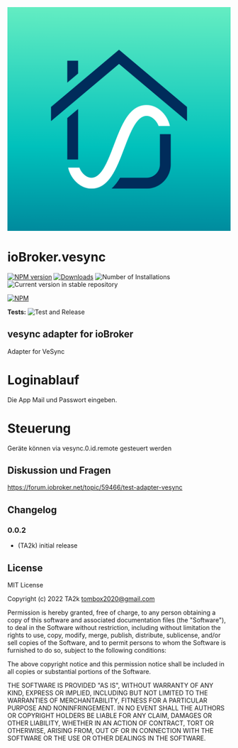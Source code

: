 ![Logo](admin/vesync.png)

# ioBroker.vesync

[![NPM version](https://img.shields.io/npm/v/iobroker.vesync.svg)](https://www.npmjs.com/package/iobroker.vesync)
[![Downloads](https://img.shields.io/npm/dm/iobroker.vesync.svg)](https://www.npmjs.com/package/iobroker.vesync)
![Number of Installations](https://iobroker.live/badges/vesync-installed.svg)
![Current version in stable repository](https://iobroker.live/badges/vesync-stable.svg)

[![NPM](https://nodei.co/npm/iobroker.vesync.png?downloads=true)](https://nodei.co/npm/iobroker.vesync/)

**Tests:** ![Test and Release](https://github.com/TA2k/ioBroker.vesync/workflows/Test%20and%20Release/badge.svg)

## vesync adapter for ioBroker

Adapter for VeSync

# Loginablauf

Die App Mail und Passwort eingeben.

# Steuerung

Geräte können via vesync.0.id.remote gesteuert werden

## Diskussion und Fragen

<https://forum.iobroker.net/topic/59466/test-adapter-vesync>

## Changelog

### 0.0.2

- (TA2k) initial release

## License

MIT License

Copyright (c) 2022 TA2k <tombox2020@gmail.com>

Permission is hereby granted, free of charge, to any person obtaining a copy
of this software and associated documentation files (the "Software"), to deal
in the Software without restriction, including without limitation the rights
to use, copy, modify, merge, publish, distribute, sublicense, and/or sell
copies of the Software, and to permit persons to whom the Software is
furnished to do so, subject to the following conditions:

The above copyright notice and this permission notice shall be included in all
copies or substantial portions of the Software.

THE SOFTWARE IS PROVIDED "AS IS", WITHOUT WARRANTY OF ANY KIND, EXPRESS OR
IMPLIED, INCLUDING BUT NOT LIMITED TO THE WARRANTIES OF MERCHANTABILITY,
FITNESS FOR A PARTICULAR PURPOSE AND NONINFRINGEMENT. IN NO EVENT SHALL THE
AUTHORS OR COPYRIGHT HOLDERS BE LIABLE FOR ANY CLAIM, DAMAGES OR OTHER
LIABILITY, WHETHER IN AN ACTION OF CONTRACT, TORT OR OTHERWISE, ARISING FROM,
OUT OF OR IN CONNECTION WITH THE SOFTWARE OR THE USE OR OTHER DEALINGS IN THE
SOFTWARE.
